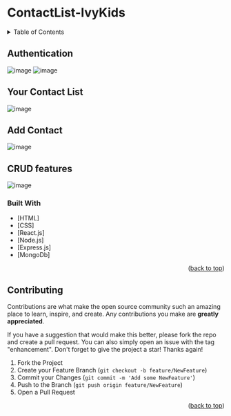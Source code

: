 # ContactList-IvyKids




<!-- TABLE OF CONTENTS -->
<details>
  <summary>Table of Contents</summary>
  <ol>
    <li>HomePage</li>
    <li>Login/Logout</li>
    <li>Sign Up</li>
    <li>Create Contacts</li>
    <li>View Contacts</li>
    <li>Delete Contacs</li>
    
  </ol>
</details>

## Authentication
![image](https://user-images.githubusercontent.com/65901214/222929023-34eb60c7-040e-471d-9b37-cab39043617f.png)
![image](https://user-images.githubusercontent.com/65901214/222929044-9e85a6da-e074-469c-b393-477c2b0fea2e.png)

## Your Contact List
![image](https://user-images.githubusercontent.com/65901214/222929096-dae52ba0-617c-4557-8fb9-cc87d2f62635.png)

## Add Contact
![image](https://user-images.githubusercontent.com/65901214/222929108-eca2923e-e479-456b-867e-ec245141d796.png)

## CRUD features
![image](https://user-images.githubusercontent.com/65901214/222929137-81fbcc79-a726-4b58-9c61-40cd8bf4ab6d.png)

### Built With


* [HTML]
* [CSS]
* [React.js]
* [Node.js]
* [Express.js]
* [MongoDb]
<p align="right">(<a href="#top">back to top</a>)</p>


<!-- ## UpComing Feature
1 Voice Searching
2 Filter By Name And Sort By Price
3 Many more...... -->


<!-- ROADMAP -->

## Contributing

Contributions are what make the open source community such an amazing place to learn, inspire, and create. Any contributions you make are **greatly appreciated**.

If you have a suggestion that would make this better, please fork the repo and create a pull request. You can also simply open an issue with the tag "enhancement".
Don't forget to give the project a star! Thanks again!

1. Fork the Project
2. Create your Feature Branch (`git checkout -b feature/NewFeature`)
3. Commit your Changes (`git commit -m 'Add some NewFeature'`)
4. Push to the Branch (`git push origin feature/NewFeature`)
5. Open a Pull Request

<p align="right">(<a href="#top">back to top</a>)</p>



<!-- LICENSE -->







<!-- MARKDOWN LINKS & IMAGES -->
